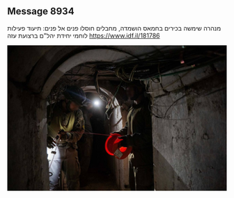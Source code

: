 ## Message 8934

מנהרה שימשה בכירים בחמאס הושמדה, מחבלים חוסלו פנים אל פנים:
תיעוד פעילות לוחמי יחידת יהל"ם ברצועת עזה
https://www.idf.il/181786

![Photo](./8934/8934_photo.jpg)
